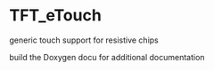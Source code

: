 # TFT_eTouch
generic touch support for resistive chips

build the Doxygen docu for additional documentation
